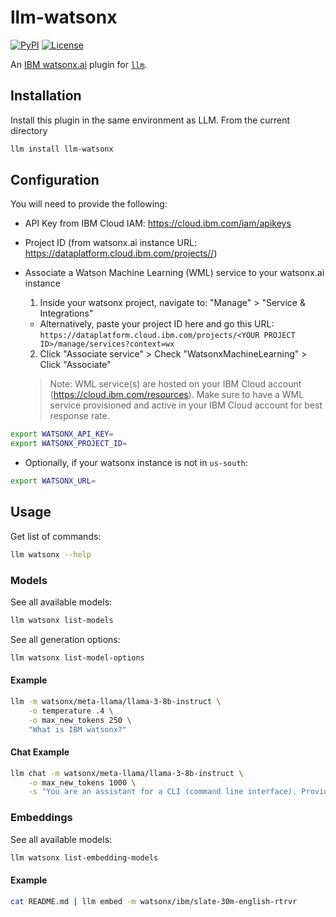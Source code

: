# llm-watsonx

[![PyPI](https://img.shields.io/pypi/v/llm-watsonx.svg)](https://pypi.org/project/llm-watsonx/)
[![License](https://img.shields.io/badge/license-Apache%202.0-blue.svg)](https://github.com/h0rv/llm-watsonx/blob/main/LICENSE)

An [IBM watsonx.ai](https://www.ibm.com/products/watsonx-ai) plugin for [`llm`](https://github.com/simonw/llm).

## Installation

Install this plugin in the same environment as LLM. From the current directory

```bash
llm install llm-watsonx
```

## Configuration

You will need to provide the following:

- API Key from IBM Cloud IAM: https://cloud.ibm.com/iam/apikeys
- Project ID (from watsonx.ai instance URL: https://dataplatform.cloud.ibm.com/projects//)
- Associate a Watson Machine Learning (WML) service to your watsonx.ai instance
  1. Inside your watsonx project, navigate to: "Manage" > "Service & Integrations"
    - Alternatively, paste your project ID here and go this URL: `https://dataplatform.cloud.ibm.com/projects/<YOUR PROJECT ID>/manage/services?context=wx`
  2. Click "Associate service" > Check "WatsonxMachineLearning" > Click "Associate"

  > Note: WML service(s) are hosted on your IBM Cloud account (https://cloud.ibm.com/resources). Make sure to have a WML service provisioned and active in your IBM Cloud account for best response rate.

```bash
export WATSONX_API_KEY=
export WATSONX_PROJECT_ID=
```

- Optionally, if your watsonx instance is not in `us-south`:

```bash
export WATSONX_URL=
```

## Usage

Get list of commands:

```bash
llm watsonx --help
```

### Models

See all available models:

```bash
llm watsonx list-models
```

See all generation options:

```bash
llm watsonx list-model-options
```

#### Example

```bash
llm -m watsonx/meta-llama/llama-3-8b-instruct \
    -o temperature .4 \
    -o max_new_tokens 250 \
    "What is IBM watsonx?"
```

#### Chat Example

```bash
llm chat -m watsonx/meta-llama/llama-3-8b-instruct \
    -o max_new_tokens 1000 \
    -s "You are an assistant for a CLI (command line interface). Provide and help give unix commands to help users achieve their tasks."
```

### Embeddings

See all available models:

```bash
llm watsonx list-embedding-models
```

#### Example

```bash
cat README.md | llm embed -m watsonx/ibm/slate-30m-english-rtrvr
```
